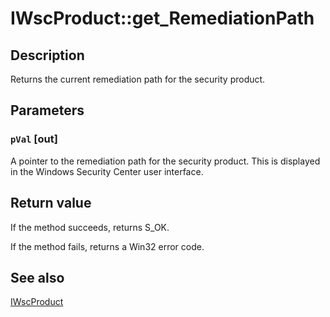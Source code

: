 # IWscProduct::get_RemediationPath

## Description

Returns the current remediation path for the security product.

## Parameters

### `pVal` [out]

A pointer to the remediation path for the security product. This is displayed in the Windows Security Center user interface.

## Return value

If the method succeeds, returns S_OK.

If the method fails, returns a Win32 error code.

## See also

[IWscProduct](https://learn.microsoft.com/windows/desktop/api/iwscapi/nn-iwscapi-iwscproduct)